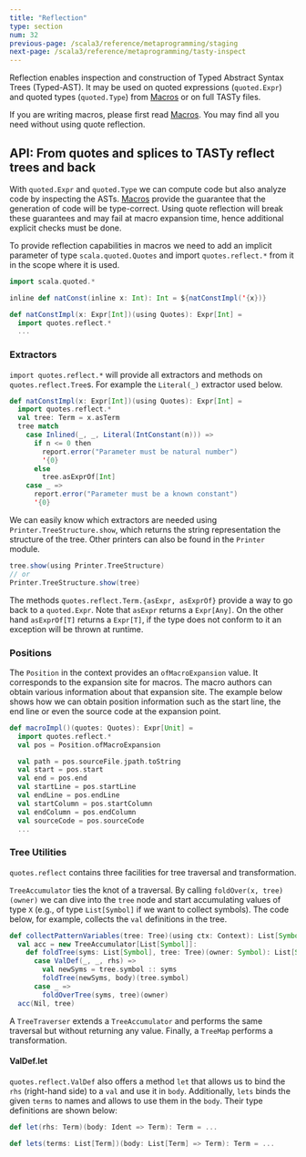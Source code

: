 ```yaml
---
title: "Reflection"
type: section
num: 32
previous-page: /scala3/reference/metaprogramming/staging
next-page: /scala3/reference/metaprogramming/tasty-inspect
---
```


Reflection enables inspection and construction of Typed Abstract Syntax Trees
(Typed-AST). It may be used on quoted expressions (`quoted.Expr`) and quoted
types (`quoted.Type`) from [Macros](./macros.html) or on full TASTy files.

If you are writing macros, please first read [Macros](./macros.html).
You may find all you need without using quote reflection.

## API: From quotes and splices to TASTy reflect trees and back

With `quoted.Expr` and `quoted.Type` we can compute code but also analyze code
by inspecting the ASTs. [Macros](./macros.html) provide the guarantee that the
generation of code will be type-correct. Using quote reflection will break these
guarantees and may fail at macro expansion time, hence additional explicit
checks must be done.

To provide reflection capabilities in macros we need to add an implicit parameter
of type `scala.quoted.Quotes` and import `quotes.reflect.*` from it in the scope
where it is used.

```scala
import scala.quoted.*

inline def natConst(inline x: Int): Int = ${natConstImpl('{x})}

def natConstImpl(x: Expr[Int])(using Quotes): Expr[Int] =
  import quotes.reflect.*
  ...
```

### Extractors

`import quotes.reflect.*` will provide all extractors and methods on `quotes.reflect.Tree`s.
For example the `Literal(_)` extractor used below.

```scala
def natConstImpl(x: Expr[Int])(using Quotes): Expr[Int] =
  import quotes.reflect.*
  val tree: Term = x.asTerm
  tree match
    case Inlined(_, _, Literal(IntConstant(n))) =>
      if n <= 0 then
        report.error("Parameter must be natural number")
        '{0}
      else
        tree.asExprOf[Int]
    case _ =>
      report.error("Parameter must be a known constant")
      '{0}
```

We can easily know which extractors are needed using `Printer.TreeStructure.show`,
which returns the string representation the structure of the tree. Other printers
can also be found in the `Printer` module.

```scala
tree.show(using Printer.TreeStructure)
// or
Printer.TreeStructure.show(tree)
```

The methods `quotes.reflect.Term.{asExpr, asExprOf}` provide a way to go back to
a `quoted.Expr`. Note that `asExpr` returns a `Expr[Any]`. On the other hand
`asExprOf[T]` returns a `Expr[T]`, if the type does not conform to it an exception
will be thrown at runtime.

### Positions

The `Position` in the context provides an `ofMacroExpansion` value. It corresponds
to the expansion site for macros. The macro authors can obtain various information
about that expansion site. The example below shows how we can obtain position
information such as the start line, the end line or even the source code at the
expansion point.

```scala
def macroImpl()(quotes: Quotes): Expr[Unit] =
  import quotes.reflect.*
  val pos = Position.ofMacroExpansion

  val path = pos.sourceFile.jpath.toString
  val start = pos.start
  val end = pos.end
  val startLine = pos.startLine
  val endLine = pos.endLine
  val startColumn = pos.startColumn
  val endColumn = pos.endColumn
  val sourceCode = pos.sourceCode
  ...
```

### Tree Utilities

`quotes.reflect` contains three facilities for tree traversal and
transformation.

`TreeAccumulator` ties the knot of a traversal. By calling `foldOver(x, tree)(owner)`
we can dive into the `tree` node and start accumulating values of type `X` (e.g.,
of type `List[Symbol]` if we want to collect symbols). The code below, for
example, collects the `val` definitions in the tree.

```scala
def collectPatternVariables(tree: Tree)(using ctx: Context): List[Symbol] =
  val acc = new TreeAccumulator[List[Symbol]]:
    def foldTree(syms: List[Symbol], tree: Tree)(owner: Symbol): List[Symbol] = tree match
      case ValDef(_, _, rhs) =>
        val newSyms = tree.symbol :: syms
        foldTree(newSyms, body)(tree.symbol)
      case _ =>
        foldOverTree(syms, tree)(owner)
  acc(Nil, tree)
```

A `TreeTraverser` extends a `TreeAccumulator` and performs the same traversal
but without returning any value. Finally, a `TreeMap` performs a transformation.

#### ValDef.let

`quotes.reflect.ValDef` also offers a method `let` that allows us to bind the `rhs` (right-hand side) to a `val` and use it in `body`.
Additionally, `lets` binds the given `terms` to names and allows to use them in the `body`.
Their type definitions are shown below:

```scala
def let(rhs: Term)(body: Ident => Term): Term = ...

def lets(terms: List[Term])(body: List[Term] => Term): Term = ...
```
